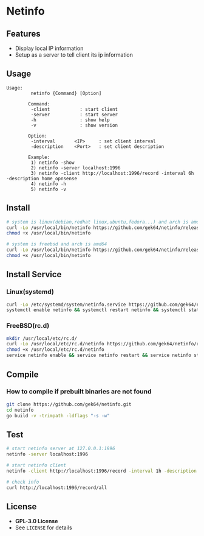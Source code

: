 # Netinfo

## Features

- Display local IP information
- Setup as a server to tell client its ip information

## Usage

```
Usage:                                   
         netinfo {Command} [Option]      
                                         
        Command:                         
         -client           : start client
         -server           : start server
         -h                : show help   
         -v                : show version
                                         
        Option:                          
         -interval       <IP>     : set client interval
         -description    <Port>   : set client description

        Example:
         1) netinfo -show
         2) netinfo -server localhost:1996
         3) netinfo -client http://localhost:1996/record -interval 6h -description home_opnsense
         4) netinfo -h
         5) netinfo -v
```

## Install

```sh
# system is linux(debian,redhat linux,ubuntu,fedora...) and arch is amd64
curl -Lo /usr/local/bin/netinfo https://github.com/gek64/netinfo/releases/latest/download/netinfo-linux-386
chmod +x /usr/local/bin/netinfo

# system is freebsd and arch is amd64
curl -Lo /usr/local/bin/netinfo https://github.com/gek64/netinfo/releases/latest/download/netinfo-freebsd-amd64
chmod +x /usr/local/bin/netinfo
```

## Install Service

### Linux(systemd)

```sh
curl -Lo /etc/systemd/system/netinfo.service https://github.com/gek64/netinfo/raw/main/configs/netinfo.service
systemctl enable netinfo && systemctl restart netinfo && systemctl status netinfo
```

### FreeBSD(rc.d)

```sh
mkdir /usr/local/etc/rc.d/
curl -Lo /usr/local/etc/rc.d/netinfo https://github.com/gek64/netinfo/raw/main/configs/netinfo
chmod +x /usr/local/etc/rc.d/netinfo
service netinfo enable && service netinfo restart && service netinfo status
```

## Compile

### How to compile if prebuilt binaries are not found

```sh
git clone https://github.com/gek64/netinfo.git
cd netinfo
go build -v -trimpath -ldflags "-s -w"
```

## Test

```sh
# start netinfo server at 127.0.0.1:1996
netinfo -server localhost:1996

# start netinfo client
netinfo -client http://localhost:1996/record -interval 1h -description home_opnsense

# check info
curl http://localhost:1996/record/all
```

## License

- **GPL-3.0 License**
- See `LICENSE` for details
